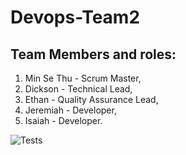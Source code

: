 # Devops-Team2
## Team Members and roles:
1. Min Se Thu - Scrum Master,
2. Dickson - Technical Lead,
3. Ethan - Quality Assurance Lead,
4. Jeremiah - Developer,
5. Isaiah - Developer.

![Tests](https://github.com/MST619/Devops-Team2/actions/workflows/CI.yml/badge.svg)

